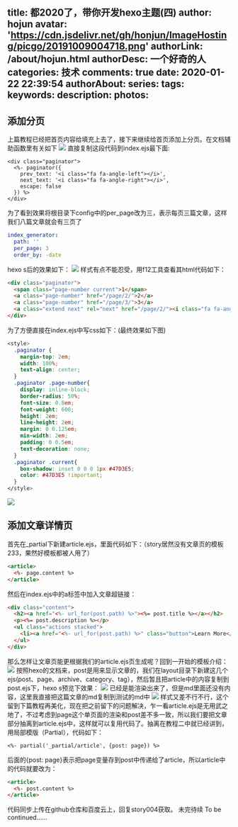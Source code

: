 title: 都2020了，带你开发hexo主题(四)
author: hojun
avatar: 'https://cdn.jsdelivr.net/gh/honjun/ImageHosting/picgo/20191009004718.png'
authorLink: /about/hojun.html
authorDesc: 一个好奇的人
categories: 技术
comments: true
date: 2020-01-22 22:39:54
authorAbout:
series:
tags:
keywords:
description:
photos:
---
## 添加分页

上篇教程已经把首页内容给填充上去了，接下来继续给首页添加上分页。在文档辅助函数里有关如下
![](https://cdn.jsdelivr.net/gh/honjun/ImageHosting/picgo/20200123215505.png)
直接复制这段代码到index.ejs最下面:
```ejs
<div class="paginator">
  <%- paginator({
    prev_text: '<i class="fa fa-angle-left"></i>',
    next_text: '<i class="fa fa-angle-right"></i>',
    escape: false
  }) %>
</div>
```
为了看到效果将根目录下config中的per_page改为三，表示每页三篇文章，这样我们八篇文章就会有三页了
```yml
index_generator:
  path: ''
  per_page: 3
  order_by: -date

```
hexo s后的效果如下：
![](https://cdn.jsdelivr.net/gh/honjun/ImageHosting/picgo/20200123221627.png)
样式有点不能忍受，用f12工具查看其html代码如下：
```html
<div class="paginator">
  <span class="page-number current">1</span>
  <a class="page-number" href="/page/2/">2</a>
  <a class="page-number" href="/page/3/">3</a>
  <a class="extend next" rel="next" href="/page/2/"><i class="fa fa-angle-right"></i></a>
</div>
```
为了方便直接在index.ejs中写css如下：(最终效果如下图)
```css
<style>
  .paginator {
    margin-top: 2em;
    width: 100%;
    text-align: center;
  }
  .paginator .page-number{
    display: inline-block;
    border-radius: 50%;
    font-size: 0.8em;
    font-weight: 600;
    height: 2em;
    line-height: 2em;
    margin: 0 0.125em;
    min-width: 2em;
    padding: 0 0.5em;
    text-decoration: none;
  }
  .paginator .current{
    box-shadow: inset 0 0 0 1px #47D3E5;
    color: #47D3E5 !important;
  }
</style>
```
![](https://cdn.jsdelivr.net/gh/honjun/ImageHosting/picgo/20200123224338.png)

## 添加文章详情页

首先在_partial下新建article.ejs，里面代码如下：（story居然没有文章页的模板233，果然好模板都被人用了）
```html
<article>
  <%- page.content %>
</article>
```
然后在index.ejs中的a标签中加入文章超链接：
```html
<div class="content">
  <h2><a href="<%- url_for(post.path) %>"><%= post.title %></a></h2>
  <p><%= post.description %></p>
  <ul class="actions stacked">
    <li><a href="<%- url_for(post.path) %>" class="button">Learn More</a></li>
  </ul>
</div>
```
那么怎样让文章页能更根据我们的article.ejs页生成呢？回到一开始的模板介绍：
![](https://cdn.jsdelivr.net/gh/honjun/ImageHosting/picgo/20200123232055.png)
按照hexo的文档来，post是用来显示文章的，我们在layout目录下新建这几个ejs(post、page、archive、category、tag），然后暂且把article中的内容复制到post.ejs下，hexo s预览下效果：
![](https://cdn.jsdelivr.net/gh/honjun/ImageHosting/picgo/20200123233023.png)
已经是能渲染出来了，但是md里面还没有内容，这里我直接把这篇文章的md复制到测试的md中
![](https://cdn.jsdelivr.net/gh/honjun/ImageHosting/picgo/20200123233654.png)
样式又差不行不行，这个留到下篇教程再美化，现在把之前留下的问题解决，乍一看article.ejs是无用武之地了，不过考虑到page这个单页面的渲染和post差不多一致，所以我们要把文章部分抽离到article.ejs中，这样就可以复用代码了。抽离在教程二中就已经讲到，用局部模版（Partial），代码如下：
```ejs
<%- partial('_partial/article', {post: page}) %>
```
后面的{post: page}表示把page变量存到post中传递给了article，所以article中的代码就要改为：
```html
<article>
  <%- post.content %>
</article>
```

代码同步上传在github仓库和百度云上，回复story004获取。
未完待续 To be continued......